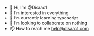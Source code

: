 - 👋 Hi, I’m @Disaac1
- 👀 I’m interested in everything
- 🌱 I’m currently learning typescript
- 💞️ I’m looking to collaborate on nothing
- 📫 How to reach me help@disaac1.com

<!---
Disaac1/Disaac1 is a ✨ special ✨ repository because its `README.md` (this file) appears on your GitHub profile.
You can click the Preview link to take a look at your changes.
--->

